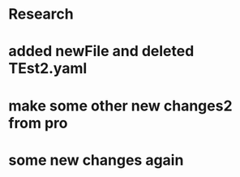 # Research
# added newFile and deleted TEst2.yaml
# make some other new changes2 from pro
# some new changes again
